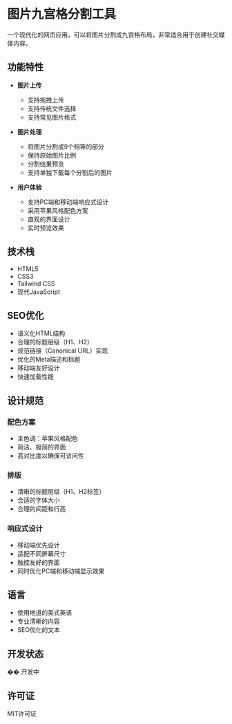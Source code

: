 # 图片九宫格分割工具

一个现代化的网页应用，可以将图片分割成九宫格布局，非常适合用于创建社交媒体内容。

## 功能特性

- **图片上传**
  - 支持拖拽上传
  - 支持传统文件选择
  - 支持常见图片格式

- **图片处理**
  - 将图片分割成9个相等的部分
  - 保持原始图片比例
  - 分割结果预览
  - 支持单独下载每个分割后的图片

- **用户体验**
  - 支持PC端和移动端响应式设计
  - 采用苹果风格配色方案
  - 直观的界面设计
  - 实时预览效果

## 技术栈

- HTML5
- CSS3
- Tailwind CSS
- 现代JavaScript

## SEO优化

- 语义化HTML结构
- 合理的标题层级（H1、H2）
- 规范链接（Canonical URL）实现
- 优化的Meta描述和标题
- 移动端友好设计
- 快速加载性能

## 设计规范

### 配色方案
- 主色调：苹果风格配色
- 简洁、极简的界面
- 高对比度以确保可访问性

### 排版
- 清晰的标题层级（H1、H2标签）
- 合适的字体大小
- 合理的间距和行高

### 响应式设计
- 移动端优先设计
- 适配不同屏幕尺寸
- 触控友好的界面
- 同时优化PC端和移动端显示效果

## 语言
- 使用地道的美式英语
- 专业清晰的内容
- SEO优化的文本

## 开发状态
�� 开发中

## 许可证
MIT许可证 